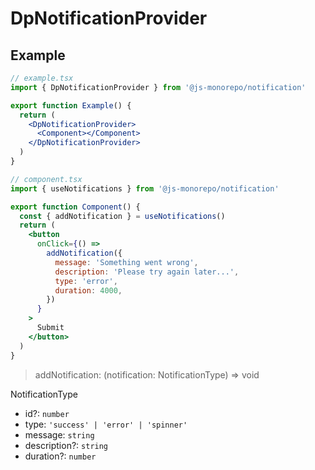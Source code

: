 # DpNotificationProvider

## Example

```jsx
// example.tsx
import { DpNotificationProvider } from '@js-monorepo/notification'

export function Example() {
  return (
    <DpNotificationProvider>
      <Component></Component>
    </DpNotificationProvider>
  )
}
```

```jsx
// component.tsx
import { useNotifications } from '@js-monorepo/notification'

export function Component() {
  const { addNotification } = useNotifications()
  return (
    <button
      onClick={() =>
        addNotification({
          message: 'Something went wrong',
          description: 'Please try again later...',
          type: 'error',
          duration: 4000,
        })
      }
    >
      Submit
    </button>
  )
}
```

> addNotification: (notification: NotificationType) => void

NotificationType

- id?: `number`
- type: `'success' | 'error' | 'spinner'`
- message: `string`
- description?: `string`
- duration?: `number`
